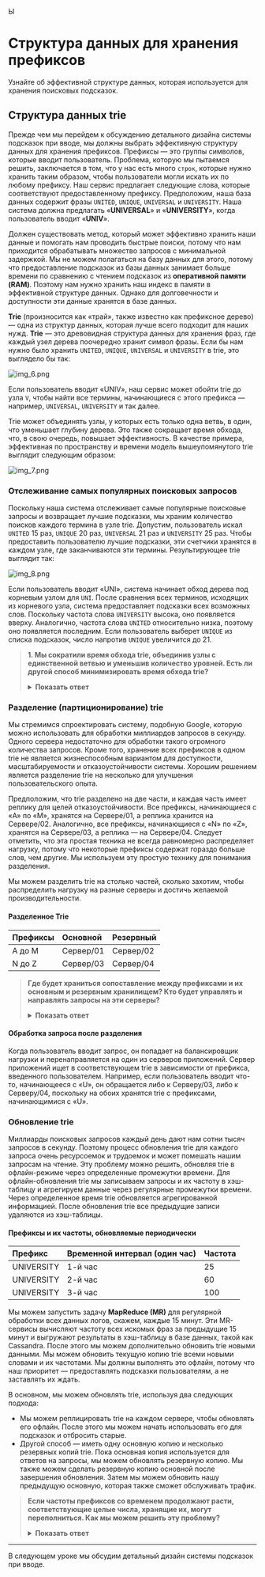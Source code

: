 Ы
# Структура данных для хранения префиксов

Узнайте об эффективной структуре данных, которая используется для хранения поисковых подсказок.

## Структура данных trie

Прежде чем мы перейдем к обсуждению детального дизайна системы подсказок при вводе, мы должны выбрать эффективную структуру данных для хранения префиксов. Префиксы — это группы символов, которые вводит пользователь. Проблема, которую мы пытаемся решить, заключается в том, что у нас есть много `строк`, которые нужно хранить таким образом, чтобы пользователи могли искать их по любому префиксу. Наш сервис предлагает следующие слова, которые соответствуют предоставленному префиксу. Предположим, наша база данных содержит фразы `UNITED`, `UNIQUE`, `UNIVERSAL` и `UNIVERSITY`. Наша система должна предлагать «**UNIVERSAL**» и «**UNIVERSITY**», когда пользователь вводит «**UNIV**».

Должен существовать метод, который может эффективно хранить наши данные и помогать нам проводить быстрые поиски, потому что нам приходится обрабатывать множество запросов с минимальной задержкой. Мы не можем полагаться на базу данных для этого, потому что предоставление подсказок из базы данных занимает больше времени по сравнению с чтением подсказок из **оперативной памяти (RAM)**. Поэтому нам нужно хранить наш индекс в памяти в эффективной структуре данных. Однако для долговечности и доступности эти данные хранятся в базе данных.

**Trie** (произносится как «трай», также известно как префиксное дерево) — одна из структур данных, которая лучше всего подходит для наших нужд. **Trie** — это древовидная структура данных для хранения фраз, где каждый узел дерева поочередно хранит символ фразы. Если бы нам нужно было хранить `UNITED`, `UNIQUE`, `UNIVERSAL` и `UNIVERSITY` в trie, это выглядело бы так:

![img_6.png](img/img_6.png)

Если пользователь вводит «UNIV», наш сервис может обойти trie до узла `V`, чтобы найти все термины, начинающиеся с этого префикса — например, `UNIVERSAL`, `UNIVERSITY` и так далее.

Trie может объединять узлы, у которых есть только одна ветвь, в один, что уменьшает глубину дерева. Это также сокращает время обхода, что, в свою очередь, повышает эффективность. В качестве примера, эффективная по пространству и времени модель вышеупомянутого trie выглядит следующим образом:

![img_7.png](img/img_7.png)
### Отслеживание самых популярных поисковых запросов

Поскольку наша система отслеживает самые популярные поисковые запросы и возвращает лучшие подсказки, мы храним количество поисков каждого термина в узле trie. Допустим, пользователь искал `UNITED` 15 раз, `UNIQUE` 20 раз, `UNIVERSAL` 21 раз и `UNIVERSITY` 25 раз. Чтобы предоставить пользователю лучшие подсказки, эти счетчики хранятся в каждом узле, где заканчиваются эти термины. Результирующее trie выглядит так:

![img_8.png](img/img_8.png)

Если пользователь вводит «UNI», система начинает обход дерева под корневым узлом для `UNI`. После сравнения всех терминов, исходящих из корневого узла, система предоставляет подсказки всех возможных слов. Поскольку частота слова `UNIVERSITY` высока, оно появляется вверху. Аналогично, частота слова `UNITED` относительно низка, поэтому оно появляется последним. Если пользователь выберет `UNIQUE` из списка подсказок, число напротив `UNIQUE` увеличится до 21.


> **1. Мы сократили время обхода trie, объединив узлы с единственной ветвью и уменьшив количество уровней. Есть ли другой способ минимизировать время обхода trie?**
>
>
> <details>
>  <summary><b>Показать ответ</b></summary>
>
> Один из способов сократить время обхода trie — это **предварительно вычислить** и сохранить десять лучших (или любое выбранное нами количество) подсказок для каждого префикса в узле. Это означает, что вместо того, чтобы каждый раз обходить trie, когда пользователь вводит «UNIVERS» в строку поиска, система будет иметь предварительно вычисленное, отсортированное и сохраненное решение для префикса `UNIVERS` — то есть `UNIVERSITY`, `UNIVERSAL` и так далее — внутри узла, который несет префикс `UNIVERS`. Однако этот подход требует дополнительного места для сохранения предварительно вычисленных результатов.
> ![img_9.png](img/img_9.png)
>  </details>


### Разделение (партиционирование) trie

Мы стремимся спроектировать систему, подобную Google, которую можно использовать для обработки миллиардов запросов в секунду. Одного сервера недостаточно для обработки такого огромного количества запросов. Кроме того, хранение всех префиксов в одном trie не является жизнеспособным вариантом для доступности, масштабируемости и отказоустойчивости системы. Хорошим решением является разделение trie на несколько для улучшения пользовательского опыта.

Предположим, что trie разделено на две части, и каждая часть имеет реплику для целей отказоустойчивости. Все префиксы, начинающиеся с «A» по «M», хранятся на Сервере/01, а реплика хранится на Сервере/02. Аналогично, все префиксы, начинающиеся с «N» по «Z», хранятся на Сервере/03, а реплика — на Сервере/04. Следует отметить, что эта простая техника не всегда равномерно распределяет нагрузку, потому что некоторые префиксы содержат гораздо больше слов, чем другие. Мы используем эту простую технику для понимания разделения.

Мы можем разделить trie на столько частей, сколько захотим, чтобы распределить нагрузку на разные серверы и достичь желаемой производительности.

#### Разделенное Trie

| Префиксы | Основной | Резервный |
| :--- | :--- | :--- |
| A до M | Сервер/01 | Сервер/02 |
| N до Z | Сервер/03 | Сервер/04 |


> **Где будет храниться сопоставление между префиксами и их основным и резервным хранилищем? Кто будет управлять и направлять запросы на эти серверы?**
>
> <details>
>  <summary><b>Показать ответ</b></summary>
>
>  В распределенной системе, где для определенного сервиса могут использоваться несколько кластеров, состоящих из нескольких серверов, мы используем менеджер кластеров, такой как ZooKeeper, для хранения сопоставления между кластерами.
>  </details>

#### Обработка запроса после разделения

Когда пользователь вводит запрос, он попадает на балансировщик нагрузки и перенаправляется на один из серверов приложений. Сервер приложений ищет в соответствующем trie в зависимости от префикса, введенного пользователем. Например, если пользователь вводит что-то, начинающееся с «U», он обращается либо к Серверу/03, либо к Серверу/04, поскольку на обоих хранятся trie с префиксами, начинающимися с «U».

### Обновление trie

Миллиарды поисковых запросов каждый день дают нам сотни тысяч запросов в секунду. Поэтому процесс обновления trie для каждого запроса очень ресурсоемок и трудоемок и может помешать нашим запросам на чтение. Эту проблему можно решить, обновляя trie в офлайн-режиме через определенные промежутки времени. Для офлайн-обновления trie мы записываем запросы и их частоту в хэш-таблицу и агрегируем данные через регулярные промежутки времени. Через определенное время trie обновляется агрегированной информацией. После обновления trie все предыдущие записи удаляются из хэш-таблицы.

#### Префиксы и их частоты, обновляемые периодически

| Префикс | Временной интервал (один час) | Частота |
| :--- | :--- | :--- |
| UNIVERSITY | 1-й час | 25 |
| UNIVERSITY | 2-й час | 60 |
| UNIVERSITY | 3-й час | 100 |

Мы можем запустить задачу **MapReduce (MR)** для регулярной обработки всех данных логов, скажем, каждые 15 минут. Эти MR-сервисы вычисляют частоту всех искомых фраз за предыдущие 15 минут и выгружают результаты в хэш-таблицу в базе данных, такой как Cassandra. После этого мы можем дополнительно обновить trie новыми данными. Мы можем обновить текущую копию trie всеми новыми словами и их частотами. Мы должны выполнять это офлайн, потому что наш приоритет — предоставлять подсказки пользователям, а не заставлять их ждать.

В основном, мы можем обновлять trie, используя два следующих подхода:

*   Мы можем реплицировать trie на каждом сервере, чтобы обновлять его офлайн. После этого мы можем начать использовать его для подсказок и отбросить старые.
*   Другой способ — иметь одну основную копию и несколько резервных копий trie. Пока основная копия используется для ответов на запросы, мы можем обновлять резервную копию. Мы также можем сделать резервную копию основной после завершения обновления. Затем мы можем обновить нашу предыдущую основную, которая также сможет обслуживать трафик.


> **Если частоты префиксов со временем продолжают расти, соответствующие целые числа, хранящие их, могут переполниться. Как мы можем решить эту проблему?**
>
>
> <details>
>  <summary><b>Показать ответ</b></summary>
>
>  Мы можем нормализовать частоты, сопоставив их с диапазоном, скажем, от нуля до 1000. В качестве альтернативы мы можем прекратить дальнейшие добавления после достижения определенного порога, предполагая, что любой префикс, достигший этого порога, находится на вершине рейтинга.
>  </details>



---

В следующем уроке мы обсудим детальный дизайн системы подсказок при вводе.